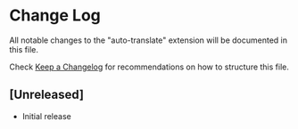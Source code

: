 # Change Log

All notable changes to the "auto-translate" extension will be documented in this file.

Check [Keep a Changelog](http://keepachangelog.com/) for recommendations on how to structure this file.

## [Unreleased]

- Initial release